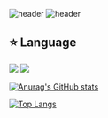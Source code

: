 ![header](https://capsule-render.vercel.app/api?type=ttps://camo.githubusercontent.com/6a3218300eb02b93835cd6d6ea0b57d266b55c9b49db7b0fddaa971dc88554ef/68747470733a2f2f63617073756c652d72656e6465722e76657263656c2e6170702f6170693f747970653d726f756e64656426636f6c6f723d74696d654175746f26746578743d526f756e646564253230776974682532307374726f6b6526666f6e74416c69676e593d353026666f6e7453697a653d3430266865696768743d323030267374726f6b653d303030303030267374726f6b6557696474683d32)
![header](https://capsule-render.vercel.app/api?type=waving&color=gradient&height=300&section=header&text=Believe%20in%20youreslf%20%F0%9F%A4%97)

## :star: Language
<img src="https://img.shields.io/badge/Python-3776AB?style=flat-square&logo=Python&logoColor=white"/>
<img src="https://img.shields.io/badge/JavaScript-F7DF1E?style=flat-square&logo=JavaScript&logoColor=white"/>

[![Anurag's GitHub stats](https://github-readme-stats.vercel.app/api?username=CHE1210)](https://github.com/anuraghazra/github-readme-stats)

[![Top Langs](https://github-readme-stats.vercel.app/api/top-langs/?username=CHE1210)](https://github.com/anuraghazra/github-readme-stats)
